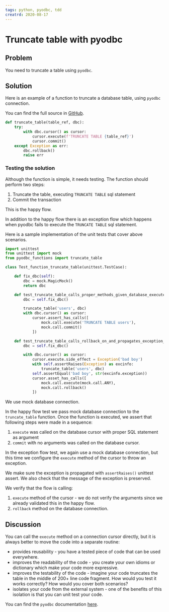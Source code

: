 ```yaml
---
tags: python, pyodbc, tdd
creatrd: 2020-08-17
---
```


# Truncate table with pyodbc

## Problem

You need to truncate a table using `pyodbc`. 

## Solution

Here is an example of a function to truncate a database table, using `pyodbc` connection.

You can find the full source in [GitHub](https://github.com/ivangeorgiev/gems/tree/master/src/pyodbc_truncate_table).

```python
def truncate_table(table_ref, dbc):
    try:
        with dbc.cursor() as cursor:
            cursor.execute(f'TRUNCATE TABLE {table_ref}')
            cursor.commit()
    except Exception as err:
        dbc.rollback()
        raise err
```

### Testing the solution

Although the function is simple, it needs testing. The function should perform two steps:

1. Truncate the table, executing `TRUNCATE TABLE` sql statement
2. Commit the transaction

This is the happy flow.

In addition to the happy flow there is an exception flow which happens when pyodbc fails to execute the `TRUNCATE TABLE` sql statement.

Here is a sample implementation of the unit tests that cover above scenarios.

```python
import unittest
from unittest import mock
from pyodbc_functions import truncate_table

class Test_function_truncate_table(unittest.TestCase):

    def fix_dbc(self):
        dbc = mock.MagicMock()
        return dbc

    def test_truncate_table_calls_proper_methods_given_database_execute_is_successful(self):
        dbc = self.fix_dbc()

        truncate_table('users', dbc)
        with dbc.cursor() as cursor:
            cursor.assert_has_calls([
                mock.call.execute('TRUNCATE TABLE users'),
                mock.call.commit()
            ])

    def test_truncate_table_calls_rollback_on_and_propagates_exception_given_database_execute_fails(self):
        dbc = self.fix_dbc()

        with dbc.cursor() as cursor:
            cursor.execute.side_effect = Exception('bad boy')
            with self.assertRaises(Exception) as excinfo:
                truncate_table('users', dbc)
            self.assertEqual('bad boy', str(excinfo.exception))
            cursor.asset_has_calls([
                mock.call.execute(mock.call.ANY),
                mock.call.rollback()
            ])

```

We use mock database connection.

In the happy flow test we pass mock database connection to the `truncate_table` function. Once the function is executed, we assert that following steps were made in a sequence:

1. `execute` was called on the database cursor with proper SQL statement as argument
2.  `commit` with no arguments was called on the database cursor.

In the exception flow test, we again use a mock database connection, but this time we configure the `execute` method of the cursor to throw an exception. 

We make sure the exception is propagated with `assertRaises()` unittest assert. We also check that the message of the exception is preserved.

We verify that the flow is calling:

1. `execute` method of the cursor - we do not verify the arguments since we already validated this in the happy flow.
2. `rollback` method on the database connection.

## Discussion

You can call the `execute` method on a connection cursor directly, but it is always better to move the code into a separate routine:

* provides reusability - you have a tested piece of code that can be used everywhere.
* improves the readability of the code - you create your own idioms or dictionary which make your code more expressive.
* improves the testability of the code - imagine your code truncates the table in the middle of 200+ line code fragment. How would you test it works correctly? How would you cover both scenarios?
* isolates your code from the external system - one of the benefits of this isolation is that you can unit test your code.

You can find the `pyodbc` documentation [here](https://github.com/mkleehammer/pyodbc/wiki).